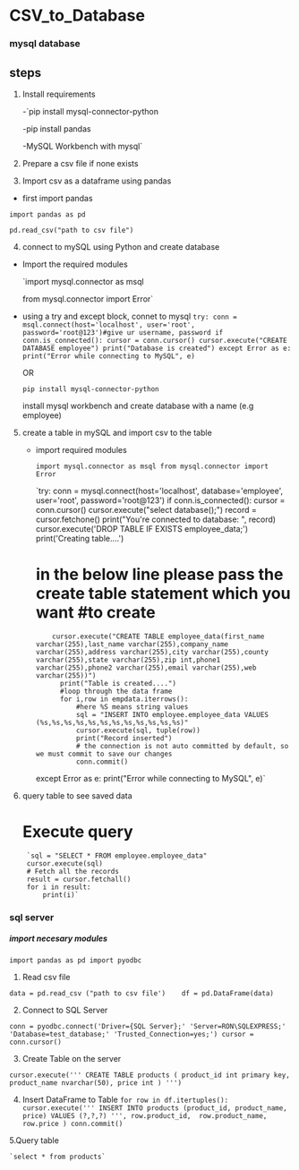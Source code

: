 # CSV_to_Database

### mysql database

## steps
1. Install requirements

	-`pip install mysql-connector-python
	
	-pip install pandas
	
	-MySQL Workbench with mysql`


2. Prepare a csv file if none exists 

3. Import csv as a dataframe using pandas
  - first import pandas
  
  `import pandas as pd`

 `pd.read_csv("path to csv file")`
 
4. connect to mySQL using Python and create database

  - Import the required modules
  
    `import mysql.connector as msql
    
    from mysql.connector import Error`
    
 - using a try and except block, connet to mysql
	`try:
	    conn = msql.connect(host='localhost', user='root',  
				password='root@123')#give ur username, password
	    if conn.is_connected():
		cursor = conn.cursor()
		cursor.execute("CREATE DATABASE employee")
		print("Database is created")
	except Error as e:
	    print("Error while connecting to MySQL", e)`

   OR
   
    `pip install mysql-connector-python`

    install mysql workbench and create database with a name (e.g employee)
    
  5. create a table in mySQL and import csv to the table
  
      - import required modules
      
        `import mysql.connector as msql
        from mysql.connector import Error`
	
          `try:
              conn = mysql.connect(host='localhost', database='employee', user='root', password='root@123')
              if conn.is_connected():
                  cursor = conn.cursor()
                  cursor.execute("select database();")
                  record = cursor.fetchone()
                  print("You're connected to database: ", record)
                  cursor.execute('DROP TABLE IF EXISTS employee_data;')
                  print('Creating table....')
          # in the below line please pass the create table statement which you want #to create
                cursor.execute("CREATE TABLE employee_data(first_name varchar(255),last_name varchar(255),company_name varchar(255),address varchar(255),city varchar(255),county varchar(255),state varchar(255),zip int,phone1 varchar(255),phone2 varchar(255),email varchar(255),web varchar(255))")
                  print("Table is created....")
                  #loop through the data frame
                  for i,row in empdata.iterrows():
                      #here %S means string values 
                      sql = "INSERT INTO employee.employee_data VALUES (%s,%s,%s,%s,%s,%s,%s,%s,%s,%s,%s,%s)"
                      cursor.execute(sql, tuple(row))
                      print("Record inserted")
                      # the connection is not auto committed by default, so we must commit to save our changes
                      conn.commit()
          except Error as e:
                      print("Error while connecting to MySQL", e)`
                      
  6. query table to see saved data
    
        # Execute query
          `sql = "SELECT * FROM employee.employee_data"
          cursor.execute(sql)
          # Fetch all the records
          result = cursor.fetchall()
          for i in result:
              print(i)`



### sql server

##### import necesary modules

  `import pandas as pd
  import pyodbc`

1. Read csv file

`data = pd.read_csv ("path to csv file')   
df = pd.DataFrame(data)`

2. Connect to SQL Server

`conn = pyodbc.connect('Driver={SQL Server};'
                      'Server=RON\SQLEXPRESS;'
                      'Database=test_database;'
                      'Trusted_Connection=yes;')
cursor = conn.cursor()`

3. Create Table on the server 

`cursor.execute('''
		CREATE TABLE products (
			product_id int primary key,
			product_name nvarchar(50),
			price int
			)
               ''')`

4. Insert DataFrame to Table
`for row in df.itertuples():
    cursor.execute('''
                INSERT INTO products (product_id, product_name, price)
                VALUES (?,?,?)
                ''',
                row.product_id, 
                row.product_name,
                row.price
                )
conn.commit()`

5.Query table

	`select * from products`



    
